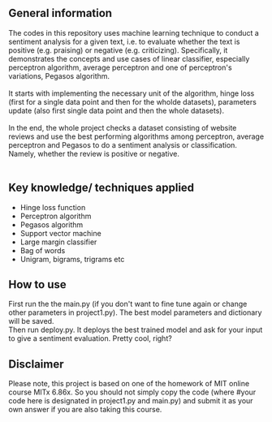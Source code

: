 ## General information
The codes in this repository uses machine learning technique to conduct a sentiment analysis for a given text, i.e. to evaluate whether the text is positive (e.g. praising) or negative (e.g. criticizing). Specifically, it demonstrates the concepts and use cases of linear classifier, especially perceptron algorithm, average perceptron and one of perceptron's variations, Pegasos algorithm.<br>
<br>
It starts with implementing the necessary unit of the algorithm, hinge loss (first for a single data point and then for the wholde datasets), parameters update (also first single data point and then the whole datasets).<br>
<br>
In the end, the whole project checks a dataset consisting of website reviews and use the best performing algorithms among perceptron, average perceptron and Pegasos to do a sentiment analysis or classification. Namely, whether the review is positive or negative.<br>
<br>
## Key knowledge/ techniques applied
- Hinge loss function
- Perceptron algorithm
- Pegasos algorithm
- Support vector machine
- Large margin classifier
- Bag of words
- Unigram, bigrams, trigrams etc

## How to use
First run the the main.py (if you don't want to fine tune again or change other parameters in project1.py). The best model parameters and dictionary will be saved. \
Then run deploy.py. It deploys the best trained model and ask for your input to give a sentiment evaluation. Pretty cool, right?
## Disclaimer
Please note, this project is based on one of the homework of MIT online course MITx 6.86x. So you should not simply copy the code (where #your code here is designated in project1.py and main.py) and submit it as your own answer if you are also taking this course.
